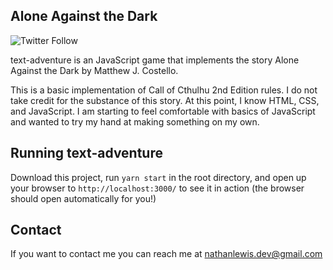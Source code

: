 ## Alone Against the Dark
![Twitter Follow](https://img.shields.io/twitter/follow/nlewis84?style=social)

text-adventure is an JavaScript game that implements the story Alone Against the Dark by Matthew J. Costello.

This is a basic implementation of Call of Cthulhu 2nd Edition rules. I do not take credit for the substance of this story. At this point, I know HTML, CSS, and JavaScript. I am starting to feel comfortable with basics of JavaScript and wanted to try my hand at making something on my own.

## Running text-adventure
Download this project, run `yarn start` in the root directory, and open up your browser to `http://localhost:3000/` to see it in action (the browser should open automatically for you!)

## Contact
If you want to contact me you can reach me at nathanlewis.dev@gmail.com
